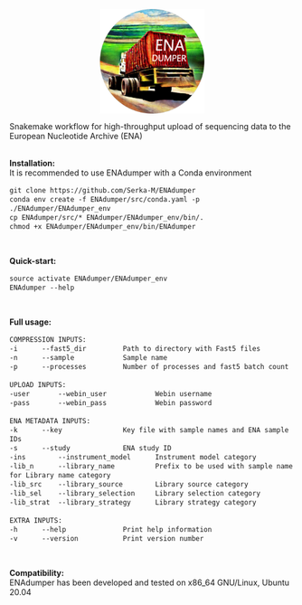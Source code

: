 <p align="center">
<img align="center" width="185" height="185" src="msc/enadumper_logo.png" alt="logo" style="zoom:100%;" />
</p>
Snakemake workflow for high-throughput upload of sequencing data to the European Nucleotide Archive (ENA)
<br/>

<br/>

**Installation:** <br/>
It is recommended to use ENAdumper with a Conda environment
```
git clone https://github.com/Serka-M/ENAdumper
conda env create -f ENAdumper/src/conda.yaml -p ./ENAdumper/ENAdumper_env
cp ENAdumper/src/* ENAdumper/ENAdumper_env/bin/.
chmod +x ENAdumper/ENAdumper_env/bin/ENAdumper
```
<br/>

**Quick-start:** 
```
source activate ENAdumper/ENAdumper_env
ENAdumper --help
```
<br/>

**Full usage:**
```
COMPRESSION INPUTS:
-i		--fast5_dir			Path to directory with Fast5 files 
-n		--sample			Sample name 
-p		--processes			Number of processes and fast5 batch count 
 
UPLOAD INPUTS:
-user		--webin_user			Webin username 
-pass		--webin_pass			Webin password 
 
ENA METADATA INPUTS:
-k		--key				Key file with sample names and ENA sample IDs 
-s		--study				ENA study ID 
-ins		--instrument_model		Instrument model category
-lib_n		--library_name			Prefix to be used with sample name for Library name category
-lib_src	--library_source		Library source category
-lib_sel	--library_selection		Library selection category
-lib_strat	--library_strategy		Library strategy category

EXTRA INPUTS:
-h		--help				Print help information
-v		--version			Print version number
```
<br/>

**Compatibility:** <br/>
ENAdumper has been developed and tested on x86_64 GNU/Linux, Ubuntu 20.04
